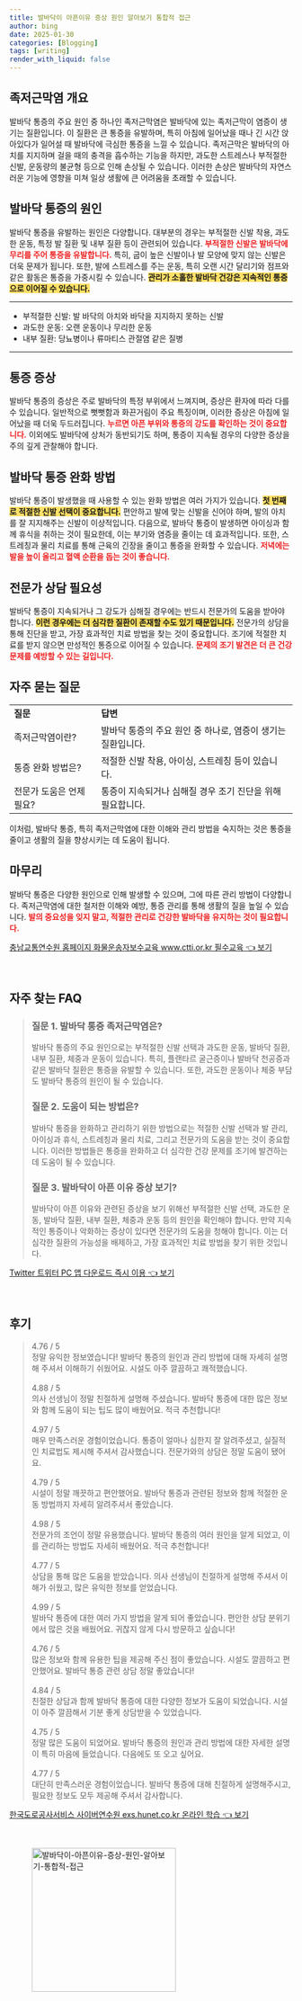```yaml
---
title: 발바닥이 아픈이유 증상 원인 알아보기 통합적 접근
author: bing
date: 2025-01-30
categories: [Blogging]
tags: [writing]
render_with_liquid: false
---
```



<h2 id='족저근막염 개요'>족저근막염 개요</h2>

<p>발바닥 통증의 주요 원인 중 하나인 족저근막염은 발바닥에 있는 족저근막이 염증이 생기는 질환입니다. 이 질환은 큰 통증을 유발하며, 특히 아침에 일어났을 때나 긴 시간 앉아있다가 일어설 때 발바닥에 극심한 통증을 느낄 수 있습니다. 족저근막은 발바닥의 아치를 지지하며 걸을 때의 충격을 흡수하는 기능을 하지만, 과도한 스트레스나 부적절한 신발, 운동량의 불균형 등으로 인해 손상될 수 있습니다. 이러한 손상은 발바닥의 자연스러운 기능에 영향을 미쳐 일상 생활에 큰 어려움을 초래할 수 있습니다.</p>

<h2 id='발바닥 통증의 원인'>발바닥 통증의 원인</h2>

<p>발바닥 통증을 유발하는 원인은 다양합니다. 대부분의 경우는 부적절한 신발 착용, 과도한 운동, 특정 발 질환 및 내부 질환 등이 관련되어 있습니다. <b><span style="color: #ee2323;">부적절한 신발은 발바닥에 무리를 주어 통증을 유발합니다.</span></b> 특히, 굽이 높은 신발이나 발 모양에 맞지 않는 신발은 더욱 문제가 됩니다. 또한, 발에 스트레스를 주는 운동, 특히 오랜 시간 달리기와 점프와 같은 활동은 통증을 가중시킬 수 있습니다. <b><span style="background-color: #ffe066;">관리가 소홀한 발바닥 건강은 지속적인 통증으로 이어질 수 있습니다.</span></b></p>

<hr />

<ul>
    <li>부적절한 신발: 발 바닥의 아치와 바닥을 지지하지 못하는 신발</li>
    <li>과도한 운동: 오랜 운동이나 무리한 운동</li>
    <li>내부 질환: 당뇨병이나 류마티스 관절염 같은 질병</li>
</ul>

<hr />

<h2 id='통증 증상'>통증 증상</h2>

<p>발바닥 통증의 증상은 주로 발바닥의 특정 부위에서 느껴지며, 증상은 환자에 따라 다를 수 있습니다. 일반적으로 뻣뻣함과 화끈거림이 주요 특징이며, 이러한 증상은 아침에 일어났을 때 더욱 두드러집니다. <b><span style="color: #ee2323;">누르면 아픈 부위와 통증의 강도를 확인하는 것이 중요합니다.</span></b> 이외에도 발바닥에 상처가 동반되기도 하며, 통증이 지속될 경우의 다양한 증상을 주의 깊게 관찰해야 합니다.</p>

<h2 id='발바닥 통증 완화 방법'>발바닥 통증 완화 방법</h2>

<p>발바닥 통증이 발생했을 때 사용할 수 있는 완화 방법은 여러 가지가 있습니다. <b><span style="background-color: #ffe066;">첫 번째로 적절한 신발 선택이 중요합니다.</span></b> 편안하고 발에 맞는 신발을 신어야 하며, 발의 아치를 잘 지지해주는 신발이 이상적입니다. 다음으로, 발바닥 통증이 발생하면 아이싱과 함께 휴식을 취하는 것이 필요한데, 이는 부기와 염증을 줄이는 데 효과적입니다. 또한, 스트레칭과 물리 치료를 통해 근육의 긴장을 줄이고 통증을 완화할 수 있습니다. <b><span style="color: #ee2323;">저녁에는 발을 높이 올리고 혈액 순환을 돕는 것이 좋습니다.</span></b></p>

<h2 id='전문가 상담 필요성'>전문가 상담 필요성</h2>

<p>발바닥 통증이 지속되거나 그 강도가 심해질 경우에는 반드시 전문가의 도움을 받아야 합니다. <b><span style="background-color: #ffe066;">이런 경우에는 더 심각한 질환이 존재할 수도 있기 때문입니다.</span></b> 전문가의 상담을 통해 진단을 받고, 가장 효과적인 치료 방법을 찾는 것이 중요합니다. 조기에 적절한 치료를 받지 않으면 만성적인 통증으로 이어질 수 있습니다. <b><span style="color: #ee2323;">문제의 조기 발견은 더 큰 건강 문제를 예방할 수 있는 길입니다.</span></b></p>

<h2 id='자주 묻는 질문'>자주 묻는 질문</h2>

<table>
    <tr>
        <td><b>질문</b></td>
        <td><b>답변</b></td>
    </tr>
    <tr>
        <td>족저근막염이란?</td>
        <td>발바닥 통증의 주요 원인 중 하나로, 염증이 생기는 질환입니다.</td>
    </tr>
    <tr>
        <td>통증 완화 방법은?</td>
        <td>적절한 신발 착용, 아이싱, 스트레칭 등이 있습니다.</td>
    </tr>
    <tr>
        <td>전문가 도움은 언제 필요?</td>
        <td>통증이 지속되거나 심해질 경우 조기 진단을 위해 필요합니다.</td>
    </tr>
</table>

<p>이처럼, 발바닥 통증, 특히 족저근막염에 대한 이해와 관리 방법을 숙지하는 것은 통증을 줄이고 생활의 질을 향상시키는 데 도움이 됩니다.</p>

<h2 id='마무리'>마무리</h2>

<p>발바닥 통증은 다양한 원인으로 인해 발생할 수 있으며, 그에 따른 관리 방법이 다양합니다. 족저근막염에 대한 철저한 이해와 예방, 통증 관리를 통해 생활의 질을 높일 수 있습니다. <b><span style="color: #ee2323;">발의 중요성을 잊지 말고, 적절한 관리로 건강한 발바닥을 유지하는 것이 필요합니다.</span></b></p>


<p><a class="click-button" title="충남교통연수원 홈페이지 화물운송자보수교육 www.ctti.or.kr 필수교육" href="https://yellowplanner.github.io/posts/%EC%B6%A9%EB%82%A8%EA%B5%90%ED%86%B5%EC%97%B0%EC%88%98%EC%9B%90-%ED%99%88%ED%8E%98%EC%9D%B4%EC%A7%80-%ED%99%94%EB%AC%BC%EC%9A%B4%EC%86%A1%EC%9E%90%EB%B3%B4%EC%88%98%EA%B5%90%EC%9C%A1-www.ctti.or.kr-%ED%95%84%EC%88%98%EA%B5%90%EC%9C%A1/" rel="dofollow">충남교통연수원 홈페이지 화물운송자보수교육 www.ctti.or.kr 필수교육 👈 보기</a></p><br>
<h2 id='자주_찾는_FAQ'>자주 찾는 FAQ</h2>
<div itemscope="" itemtype="https://schema.org/FAQPage"> 
<blockquote> 
<div itemscope="" itemprop="mainEntity" itemtype="https://schema.org/Question"> 
<h3 itemprop="name">질문 1. 발바닥 통증 족저근막염은?</h3> 
<div itemscope="" itemprop="acceptedAnswer" itemtype="https://schema.org/Answer"> 
<span itemprop="text"> 
<p>발바닥 통증의 주요 원인으로는 부적절한 신발 선택과 과도한 운동, 발바닥 질환, 내부 질환, 체중과 운동이 있습니다. 특히, 플랜타르 굴근증이나 발바닥 천공증과 같은 발바닥 질환은 통증을 유발할 수 있습니다. 또한, 과도한 운동이나 체중 부담도 발바닥 통증의 원인이 될 수 있습니다.</p> 
</span> 
</div> 
</div> 
<div itemscope="" itemprop="mainEntity" itemtype="https://schema.org/Question"> 
<h3 itemprop="name">질문 2. 도움이 되는 방법은?</h3> 
<div itemscope="" itemprop="acceptedAnswer" itemtype="https://schema.org/Answer"> 
<span itemprop="text"> 
<p>발바닥 통증을 완화하고 관리하기 위한 방법으로는 적절한 신발 선택과 발 관리, 아이싱과 휴식, 스트레칭과 물리 치료, 그리고 전문가의 도움을 받는 것이 중요합니다. 이러한 방법들은 통증을 완화하고 더 심각한 건강 문제를 조기에 발견하는 데 도움이 될 수 있습니다.</p> 
</span> 
</div> 
</div> 
<div itemscope="" itemprop="mainEntity" itemtype="https://schema.org/Question"> 
<h3 itemprop="name">질문 3. 발바닥이 아픈 이유 증상 보기?</h3> 
<div itemscope="" itemprop="acceptedAnswer" itemtype="https://schema.org/Answer"> 
<span itemprop="text"> 
<p>발바닥이 아픈 이유와 관련된 증상을 보기 위해선 부적절한 신발 선택, 과도한 운동, 발바닥 질환, 내부 질환, 체중과 운동 등의 원인을 확인해야 합니다. 만약 지속적인 통증이나 악화하는 증상이 있다면 전문가의 도움을 청해야 합니다. 이는 더 심각한 질환의 가능성을 배제하고, 가장 효과적인 치료 방법을 찾기 위한 것입니다.</p> 
</span> 
</div> 
</div> 
</blockquote> 
</div>
<p><a class="click-button" title="Twitter 트위터 PC 앱 다운로드 즉시 이용" href="https://yellowplanner.github.io/posts/Twitter-%ED%8A%B8%EC%9C%84%ED%84%B0-PC-%EC%95%B1-%EB%8B%A4%EC%9A%B4%EB%A1%9C%EB%93%9C-%EC%A6%89%EC%8B%9C-%EC%9D%B4%EC%9A%A9/" rel="dofollow">Twitter 트위터 PC 앱 다운로드 즉시 이용 👈 보기</a></p><br>
<h2 id='후기'>후기</h2>
<div itemscope itemtype="https://schema.org/Product">
  <blockquote>
  <div itemprop="review" itemscope itemtype="https://schema.org/Review">
      <div itemprop="reviewRating" itemscope itemtype="https://schema.org/Rating"> <span itemprop="ratingValue">4.76</span> / <span itemprop="bestRating">5</span> </div>
      <span itemprop="reviewBody">정말 유익한 정보였습니다! 발바닥 통증의 원인과 관리 방법에 대해 자세히 설명해 주셔서 이해하기 쉬웠어요. 시설도 아주 깔끔하고 쾌적했습니다.</span>
  </div>
  <br>
  <div itemprop="review" itemscope itemtype="https://schema.org/Review">
      <div itemprop="reviewRating" itemscope itemtype="https://schema.org/Rating"> <span itemprop="ratingValue">4.88</span> / <span itemprop="bestRating">5</span> </div>
      <span itemprop="reviewBody">의사 선생님이 정말 친절하게 설명해 주셨습니다. 발바닥 통증에 대한 많은 정보와 함께 도움이 되는 팁도 많이 배웠어요. 적극 추천합니다!</span>
  </div>
  <br>
  <div itemprop="review" itemscope itemtype="https://schema.org/Review">
      <div itemprop="reviewRating" itemscope itemtype="https://schema.org/Rating"> <span itemprop="ratingValue">4.97</span> / <span itemprop="bestRating">5</span> </div>
      <span itemprop="reviewBody">매우 만족스러운 경험이었습니다. 통증이 얼마나 심한지 잘 알려주셨고, 실질적인 치료법도 제시해 주셔서 감사했습니다. 전문가와의 상담은 정말 도움이 됐어요.</span>
  </div>
  <br>
  <div itemprop="review" itemscope itemtype="https://schema.org/Review">
      <div itemprop="reviewRating" itemscope itemtype="https://schema.org/Rating"> <span itemprop="ratingValue">4.79</span> / <span itemprop="bestRating">5</span> </div>
      <span itemprop="reviewBody">시설이 정말 깨끗하고 편안했어요. 발바닥 통증과 관련된 정보와 함께 적절한 운동 방법까지 자세히 알려주셔서 좋았습니다.</span>
  </div>
  <br>
  <div itemprop="review" itemscope itemtype="https://schema.org/Review">
      <div itemprop="reviewRating" itemscope itemtype="https://schema.org/Rating"> <span itemprop="ratingValue">4.98</span> / <span itemprop="bestRating">5</span> </div>
      <span itemprop="reviewBody">전문가의 조언이 정말 유용했습니다. 발바닥 통증의 여러 원인을 알게 되었고, 이를 관리하는 방법도 자세히 배웠어요. 적극 추천합니다!</span>
  </div>
  <br>
  <div itemprop="review" itemscope itemtype="https://schema.org/Review">
      <div itemprop="reviewRating" itemscope itemtype="https://schema.org/Rating"> <span itemprop="ratingValue">4.77</span> / <span itemprop="bestRating">5</span> </div>
      <span itemprop="reviewBody">상담을 통해 많은 도움을 받았습니다. 의사 선생님이 친절하게 설명해 주셔서 이해가 쉬웠고, 많은 유익한 정보를 얻었습니다.</span>
  </div>
  <br>
  <div itemprop="review" itemscope itemtype="https://schema.org/Review">
      <div itemprop="reviewRating" itemscope itemtype="https://schema.org/Rating"> <span itemprop="ratingValue">4.99</span> / <span itemprop="bestRating">5</span> </div>
      <span itemprop="reviewBody">발바닥 통증에 대한 여러 가지 방법을 알게 되어 좋았습니다. 편안한 상담 분위기에서 많은 것을 배웠어요. 귀찮지 않게 다시 방문하고 싶습니다!</span>
  </div>
  <br>
  <div itemprop="review" itemscope itemtype="https://schema.org/Review">
      <div itemprop="reviewRating" itemscope itemtype="https://schema.org/Rating"> <span itemprop="ratingValue">4.76</span> / <span itemprop="bestRating">5</span> </div>
      <span itemprop="reviewBody">많은 정보와 함께 유용한 팁을 제공해 주신 점이 좋았습니다. 시설도 깔끔하고 편안했어요. 발바닥 통증 관련 상담 정말 좋았습니다!</span>
  </div>
  <br>
  <div itemprop="review" itemscope itemtype="https://schema.org/Review">
      <div itemprop="reviewRating" itemscope itemtype="https://schema.org/Rating"> <span itemprop="ratingValue">4.84</span> / <span itemprop="bestRating">5</span> </div>
      <span itemprop="reviewBody">친절한 상담과 함께 발바닥 통증에 대한 다양한 정보가 도움이 되었습니다. 시설이 아주 깔끔해서 기분 좋게 상담받을 수 있었습니다.</span>
  </div>
  <br>
  <div itemprop="review" itemscope itemtype="https://schema.org/Review">
      <div itemprop="reviewRating" itemscope itemtype="https://schema.org/Rating"> <span itemprop="ratingValue">4.75</span> / <span itemprop="bestRating">5</span> </div>
      <span itemprop="reviewBody">정말 많은 도움이 되었어요. 발바닥 통증의 원인과 관리 방법에 대한 자세한 설명이 특히 마음에 들었습니다. 다음에도 또 오고 싶어요.</span>
  </div>
  <br>
  <div itemprop="review" itemscope itemtype="https://schema.org/Review">
      <div itemprop="reviewRating" itemscope itemtype="https://schema.org/Rating"> <span itemprop="ratingValue">4.77</span> / <span itemprop="bestRating">5</span> </div>
      <span itemprop="reviewBody">대단히 만족스러운 경험이었습니다. 발바닥 통증에 대해 친절하게 설명해주시고, 필요한 정보도 모두 제공해 주셔서 감사합니다.</span>
  </div>
  </blockquote>
</div>
<p><a class="click-button" title="한국도로공사서비스 사이버연수원 exs.hunet.co.kr 온라인 학습" href="https://yellowplanner.github.io/posts/%ED%95%9C%EA%B5%AD%EB%8F%84%EB%A1%9C%EA%B3%B5%EC%82%AC%EC%84%9C%EB%B9%84%EC%8A%A4-%EC%82%AC%EC%9D%B4%EB%B2%84%EC%97%B0%EC%88%98%EC%9B%90-exs.hunet.co.kr-%EC%98%A8%EB%9D%BC%EC%9D%B8-%ED%95%99%EC%8A%B5/" rel="dofollow">한국도로공사서비스 사이버연수원 exs.hunet.co.kr 온라인 학습 👈 보기</a></p><br>
<figure class="image"><img src="https://yellowplanner.github.io/assets/img/thumbnail/발바닥이-아픈이유-증상-원인-알아보기-통합적-접근.webp" alt="발바닥이-아픈이유-증상-원인-알아보기-통합적-접근" width="256" height="256"></figure>
